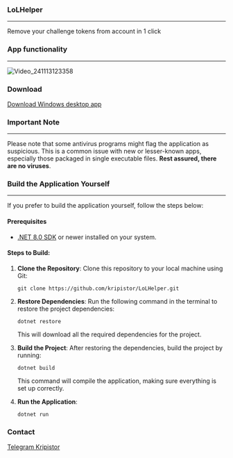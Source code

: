 ### LoLHelper
---
Remove your challenge tokens from account in 1 click
### App functionality
---
![Video_241113123358](https://github.com/user-attachments/assets/2a491a8a-cbbf-4e0c-870f-0e4b5c5cfc9a)

### Download
[Download Windows desktop app](https://github.com/kripistor/ChallengesRemover/releases/download/v1.0.0/ChallengesRemover.exe)
### Important Note
---
Please note that some antivirus programs might flag the application as suspicious. This is a common issue with new or lesser-known apps, especially those packaged in single executable files. **Rest assured, there are no viruses**.

### Build the Application Yourself
---
If you prefer to build the application yourself, follow the steps below:

#### Prerequisites
- [.NET 8.0 SDK](https://dotnet.microsoft.com/download/dotnet) or newer installed on your system.

#### Steps to Build:

1. **Clone the Repository**:
   Clone this repository to your local machine using Git:
   ```
   git clone https://github.com/kripistor/LoLHelper.git
   ```
2. **Restore Dependencies**:
   Run the following command in the terminal to restore the project dependencies:
   ```
   dotnet restore
   ```
   This will download all the required dependencies for the project.
3. **Build the Project**:
   After restoring the dependencies, build the project by running:
   ```
   dotnet build
   ```
   This command will compile the application, making sure everything is set up correctly.
4. **Run the Application**:

   ```
   dotnet run
   ```
### Contact
[Telegram Kripistor](https://t.me/Kripistor)
